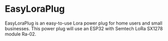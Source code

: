# EasyLoraPlug
EasyLoraPlug is an easy-to-use Lora power plug for home users and small businesses. This power plug will use an ESP32 with Semtech LoRa SX1278 module Ra-02.
